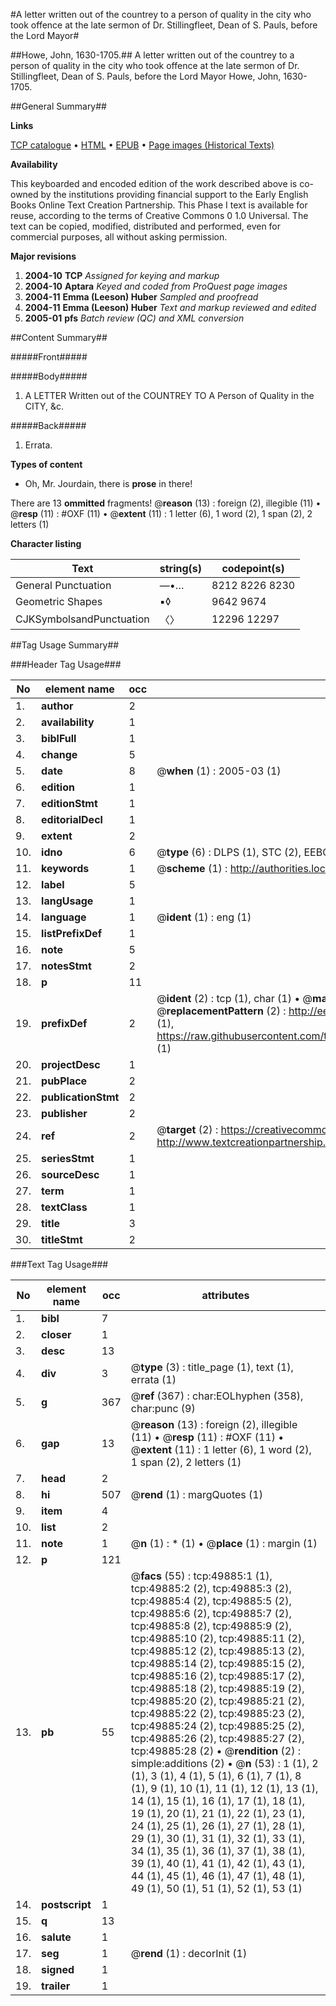 #A letter written out of the countrey to a person of quality in the city who took offence at the late sermon of Dr. Stillingfleet, Dean of S. Pauls, before the Lord Mayor#

##Howe, John, 1630-1705.##
A letter written out of the countrey to a person of quality in the city who took offence at the late sermon of Dr. Stillingfleet, Dean of S. Pauls, before the Lord Mayor
Howe, John, 1630-1705.

##General Summary##

**Links**

[TCP catalogue](http://www.ota.ox.ac.uk/tcp/)  • 
[HTML](http://tei.it.ox.ac.uk/tcp/Texts-HTML/free/A44/A44682.html)  • 
[EPUB](http://tei.it.ox.ac.uk/tcp/Texts-EPUB/free/A44/A44682.epub) • 
[Page images (Historical Texts)](https://data.historicaltexts.jisc.ac.uk/view?pubId=eebo-11849284e&pageId=eebo-11849284e-49885-1)

**Availability**

This keyboarded and encoded edition of the
	       work described above is co-owned by the institutions
	       providing financial support to the Early English Books
	       Online Text Creation Partnership. This Phase I text is
	       available for reuse, according to the terms of Creative
	       Commons 0 1.0 Universal. The text can be copied,
	       modified, distributed and performed, even for
	       commercial purposes, all without asking permission.

**Major revisions**

1. __2004-10__ __TCP__ *Assigned for keying and markup*
1. __2004-10__ __Aptara__ *Keyed and coded from ProQuest page images*
1. __2004-11__ __Emma (Leeson) Huber__ *Sampled and proofread*
1. __2004-11__ __Emma (Leeson) Huber__ *Text and markup reviewed and edited*
1. __2005-01__ __pfs__ *Batch review (QC) and XML conversion*

##Content Summary##

#####Front#####

#####Body#####

1. A
LETTER
Written out of the COUNTREY
TO A
Person of Quality in the CITY,
&c.

#####Back#####

1. Errata.

**Types of content**

  * Oh, Mr. Jourdain, there is **prose** in there!

There are 13 **ommitted** fragments! 
 @__reason__ (13) : foreign (2), illegible (11)  •  @__resp__ (11) : #OXF (11)  •  @__extent__ (11) : 1 letter (6), 1 word (2), 1 span (2), 2 letters (1)

**Character listing**


|Text|string(s)|codepoint(s)|
|---|---|---|
|General Punctuation|—•…|8212 8226 8230|
|Geometric Shapes|▪◊|9642 9674|
|CJKSymbolsandPunctuation|〈〉|12296 12297|

##Tag Usage Summary##

###Header Tag Usage###

|No|element name|occ|attributes|
|---|---|---|---|
|1.|__author__|2||
|2.|__availability__|1||
|3.|__biblFull__|1||
|4.|__change__|5||
|5.|__date__|8| @__when__ (1) : 2005-03 (1)|
|6.|__edition__|1||
|7.|__editionStmt__|1||
|8.|__editorialDecl__|1||
|9.|__extent__|2||
|10.|__idno__|6| @__type__ (6) : DLPS (1), STC (2), EEBO-CITATION (1), OCLC (1), VID (1)|
|11.|__keywords__|1| @__scheme__ (1) : http://authorities.loc.gov/ (1)|
|12.|__label__|5||
|13.|__langUsage__|1||
|14.|__language__|1| @__ident__ (1) : eng (1)|
|15.|__listPrefixDef__|1||
|16.|__note__|5||
|17.|__notesStmt__|2||
|18.|__p__|11||
|19.|__prefixDef__|2| @__ident__ (2) : tcp (1), char (1)  •  @__matchPattern__ (2) : ([0-9\-]+):([0-9IVX]+) (1), (.+) (1)  •  @__replacementPattern__ (2) : http://eebo.chadwyck.com/downloadtiff?vid=$1&page=$2 (1), https://raw.githubusercontent.com/textcreationpartnership/Texts/master/tcpchars.xml#$1 (1)|
|20.|__projectDesc__|1||
|21.|__pubPlace__|2||
|22.|__publicationStmt__|2||
|23.|__publisher__|2||
|24.|__ref__|2| @__target__ (2) : https://creativecommons.org/publicdomain/zero/1.0/ (1), http://www.textcreationpartnership.org/docs/. (1)|
|25.|__seriesStmt__|1||
|26.|__sourceDesc__|1||
|27.|__term__|1||
|28.|__textClass__|1||
|29.|__title__|3||
|30.|__titleStmt__|2||


###Text Tag Usage###

|No|element name|occ|attributes|
|---|---|---|---|
|1.|__bibl__|7||
|2.|__closer__|1||
|3.|__desc__|13||
|4.|__div__|3| @__type__ (3) : title_page (1), text (1), errata (1)|
|5.|__g__|367| @__ref__ (367) : char:EOLhyphen (358), char:punc (9)|
|6.|__gap__|13| @__reason__ (13) : foreign (2), illegible (11)  •  @__resp__ (11) : #OXF (11)  •  @__extent__ (11) : 1 letter (6), 1 word (2), 1 span (2), 2 letters (1)|
|7.|__head__|2||
|8.|__hi__|507| @__rend__ (1) : margQuotes (1)|
|9.|__item__|4||
|10.|__list__|2||
|11.|__note__|1| @__n__ (1) : * (1)  •  @__place__ (1) : margin (1)|
|12.|__p__|121||
|13.|__pb__|55| @__facs__ (55) : tcp:49885:1 (1), tcp:49885:2 (2), tcp:49885:3 (2), tcp:49885:4 (2), tcp:49885:5 (2), tcp:49885:6 (2), tcp:49885:7 (2), tcp:49885:8 (2), tcp:49885:9 (2), tcp:49885:10 (2), tcp:49885:11 (2), tcp:49885:12 (2), tcp:49885:13 (2), tcp:49885:14 (2), tcp:49885:15 (2), tcp:49885:16 (2), tcp:49885:17 (2), tcp:49885:18 (2), tcp:49885:19 (2), tcp:49885:20 (2), tcp:49885:21 (2), tcp:49885:22 (2), tcp:49885:23 (2), tcp:49885:24 (2), tcp:49885:25 (2), tcp:49885:26 (2), tcp:49885:27 (2), tcp:49885:28 (2)  •  @__rendition__ (2) : simple:additions (2)  •  @__n__ (53) : 1 (1), 2 (1), 3 (1), 4 (1), 5 (1), 6 (1), 7 (1), 8 (1), 9 (1), 10 (1), 11 (1), 12 (1), 13 (1), 14 (1), 15 (1), 16 (1), 17 (1), 18 (1), 19 (1), 20 (1), 21 (1), 22 (1), 23 (1), 24 (1), 25 (1), 26 (1), 27 (1), 28 (1), 29 (1), 30 (1), 31 (1), 32 (1), 33 (1), 34 (1), 35 (1), 36 (1), 37 (1), 38 (1), 39 (1), 40 (1), 41 (1), 42 (1), 43 (1), 44 (1), 45 (1), 46 (1), 47 (1), 48 (1), 49 (1), 50 (1), 51 (1), 52 (1), 53 (1)|
|14.|__postscript__|1||
|15.|__q__|13||
|16.|__salute__|1||
|17.|__seg__|1| @__rend__ (1) : decorInit (1)|
|18.|__signed__|1||
|19.|__trailer__|1||
